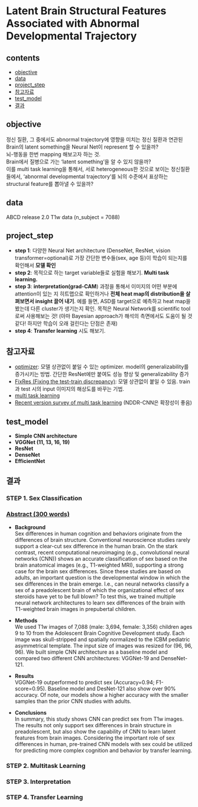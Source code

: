 # Latent Brain Structural Features Associated with Abnormal Developmental Trajectory 

## contents 
  * [objective](#objective)
  * [data](#data)
  * [project_step](#project_step)
  * [참고자료](#참고자료)
  * [test_model](#test_model)
  * [결과](#결과)
  
  
## objective  
정신 질환, 그 중에서도 abnormal trajectory에 영향을 미치는 정신 질환과 연관된 Brain의 latent something을 Neural Net이 represent 할 수 있을까?  
뇌-행동을 한번 mapping 해보고자 하는 것.  
Brain에서 질병으로 가는 ‘latent something’을 알 수 있지 않을까?  
이를 multi task learning을 통해서, 서로 heterogeneous한 것으로 보이는 정신질환들에서, ‘abnormal developmental trajectory’를 뇌의 수준에서 표상하는 structural feature를 뽑아낼 수 있을까?

## data 
ABCD release 2.0 T1w data (n_subject = 7088)

## project_step 
  * **step 1**: 다양한 Neural Net architecture (DenseNet, ResNet, vision transformer=optional)로 가장 간단한 변수들(sex, age 등)이 학습이 되는지를 확인해서 **모델 확인**      
  * **step 2**: 목적으로 하는 target variable들로 실험을 해보기. **Multi task learning.** 
  * **step 3**: **interpretation(grad-CAM**) 과정을 통해서 이미지의 어떤 부분에 attention이 있는 지 히트맵으로 확인하거나 **전체 heat map의 distribution을 살펴보면서 insight 끌어 내기**.  예를 들면, ASD를 target으로 예측하고 heat map을 봤는데 다른 cluster가 생기는지 확인. 목적은 Neural Network를 scientific tool로써 사용해보는 것! (아마 Bayesian approach가 해석의 측면에서도 도움이 될 것 같다! 하지만 학습이 오래 걸린다는 단점은 존재)
  * **step 4**: **Transfer learning** 시도 해보기.


## 참고자료
  * [optimizer](https://dacon.io/codeshare/2370): 모델 상관없이 붙일 수 있는 optimizer. model의 generalizability를 증가시키는 방법. 간단한 ResNet에만 붙여도 성능 향상 및 generalizability 증가  
  * [FixRes (Fixing the test-train discrepancy)](https://arxiv.org/pdf/2003.08237v5.pdf): 모델 상관없이 붙일 수 있음. train과 test 시의 input 이미지의 해상도를 바꾸는 기법.  
  * [multi task learning](https://arxiv.org/pdf/2003.08237v5.pdf)
  * [Recent version survey of multi task learning](https://arxiv.org/pdf/2009.09796.pdf) (NDDR-CNN은 확장성이 좋음) 


## test_model
  * **Simple CNN architecture**
  * **VGGNet (11, 13, 16, 19)**
  * **ResNet** 
  * **DenseNet**
  * **EfficientNet**


## 결과 
### STEP 1. Sex Classification
### [Abstract  (300 words)](https://github.com/Transconnectome/ABCD-3DCNN/blob/main/paper/3DCNN_________.pdf )
 * **Background**  
Sex differences in human cognition and behaviors originate from the differences of brain structure. Conventional neuroscience studies rarely support a clear-cut sex difference in the human brain. On the stark contrast, recent computational neuroimaging (e.g., convolutional neural networks (CNN)) shows an accurate classification of sex based on the brain anatomical images (e.g., T1-weighted MRI), supporting a strong case for the brain sex differences. Since these studies are based on adults, an important question is the developmental window in which the sex differences in the brain emerge. I.e., can neural networks classify a sex of a preadolescent brain of which the organizational effect of sex steroids have yet to be full blown?
To test this, we trained multiple neural network architectures to learn sex differences of the brain with T1-weighted brain images in prepubertal children.  

 * **Methods**  
We used T1w images of 7,088 (male: 3,694, female: 3,356) children ages 9 to 10 from the Adolescent Brain Cognitive Development study. Each image was skull-stripped and spatially normalized to the ICBM pediatric asymmetrical template. The input size of images was resized for (96, 96, 96). We built simple CNN architecture as a baseline model and compared two different CNN architectures: VGGNet-19 and DenseNet-121.

 * **Results**  
VGGNet-19 outperformed to predict sex (Accuracy=0.94; F1-score=0.95). Baseline model and DesNet-121 also show over 90% accuracy. Of note, our models show a higher accuracy with the smaller samples than the prior CNN studies with adults.

 * **Conclusions**  
In summary, this study shows CNN can predict sex from T1w images. The results not only support sex differences in brain structure in preadolescent, but also show the capability of CNN to learn latent features from brain images. Considering the important role of sex differences in human, pre-trained CNN models with sex could be utilized for predicting more complex cognition and behavior by transfer learning.



  
 

### STEP 2. Multitask Learning


### STEP 3. Interpretation 


### STEP 4. Transfer Learning
